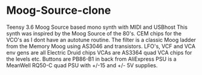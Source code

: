 # Moog-Source-clone
Teensy 3.6 Moog Source based mono synth with MIDI and USBhost
This synth was inspired by the Moog Source of the 80's.
CEM chips for the VCO's as I dont have an autotune routine. 
The filter is a classic Moog ladder from the Memory Moog using AS3046 and transistors.
LFO's, VCF and VCA env gens are all Electric Druid chips 
VCAs are AS3364 quad VCA chips for the levels etc.
Buttons are PB86-B1 in back from AliExpress
PSU is a MeanWell RQ50-C quad PSU with +/-15 and +/- 5V supplies.

